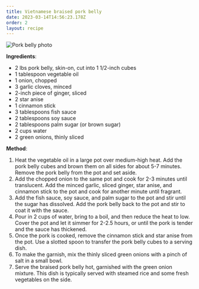 ```yaml
---
title: Vietnamese braised pork belly
date: 2023-03-14T14:56:23.178Z
order: 2
layout: recipe
---
```

![Pork belly photo](../uploads/dall·e-2023-03-14-14.31.19-cookbook-image-of-perfect-juicy-vietnamese-braised-pork-belly-.png "Beautifully braised Vietnamese-style pork belly")

**Ingredients**:

* 2 lbs pork belly, skin-on, cut into 1 1/2-inch cubes
* 1 tablespoon vegetable oil
* 1 onion, chopped
* 3 garlic cloves, minced
* 2-inch piece of ginger, sliced
* 2 star anise
* 1 cinnamon stick
* 3 tablespoons fish sauce
* 2 tablespoons soy sauce
* 2 tablespoons palm sugar (or brown sugar)
* 2 cups water
* 2 green onions, thinly sliced

**Method**:

1. Heat the vegetable oil in a large pot over medium-high heat. Add the pork belly cubes and brown them on all sides for about 5-7 minutes. Remove the pork belly from the pot and set aside.
2. Add the chopped onion to the same pot and cook for 2-3 minutes until translucent. Add the minced garlic, sliced ginger, star anise, and cinnamon stick to the pot and cook for another minute until fragrant.
3. Add the fish sauce, soy sauce, and palm sugar to the pot and stir until the sugar has dissolved. Add the pork belly back to the pot and stir to coat it with the sauce.
4. Pour in 2 cups of water, bring to a boil, and then reduce the heat to low. Cover the pot and let it simmer for 2-2.5 hours, or until the pork is tender and the sauce has thickened.
5. Once the pork is cooked, remove the cinnamon stick and star anise from the pot. Use a slotted spoon to transfer the pork belly cubes to a serving dish.
6. To make the garnish, mix the thinly sliced green onions with a pinch of salt in a small bowl.
7. Serve the braised pork belly hot, garnished with the green onion mixture. This dish is typically served with steamed rice and some fresh vegetables on the side.